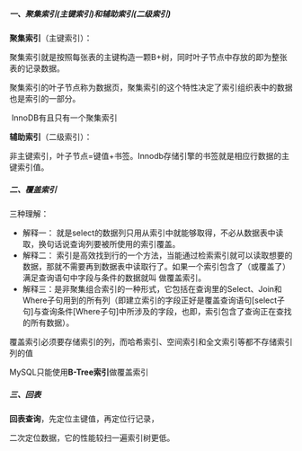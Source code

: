 ##### 一、聚集索引(主键索引)和辅助索引(二级索引)

**聚集索引**（主键索引）：

​      聚集索引就是按照每张表的主键构造一颗B+树，同时叶子节点中存放的即为整张表的记录数据。

​      聚集索引的叶子节点称为数据页，聚集索引的这个特性决定了索引组织表中的数据也是索引的一部分。

​	  InnoDB有且只有一个聚集索引

**辅助索引**（二级索引）：

​      非主键索引，叶子节点=键值+书签。Innodb存储引擎的书签就是相应行数据的主键索引值。



##### 二、覆盖索引

三种理解：

- 解释一： 就是select的数据列只用从索引中就能够取得，不必从数据表中读取，换句话说查询列要被所使用的索引覆盖。
- 解释二： 索引是高效找到行的一个方法，当能通过检索索引就可以读取想要的数据，那就不需要再到数据表中读取行了。如果一个索引包含了（或覆盖了）满足查询语句中字段与条件的数据就叫 做覆盖索引。
- 解释三：是非聚集组合索引的一种形式，它包括在查询里的Select、Join和Where子句用到的所有列（即建立索引的字段正好是覆盖查询语句[select子句]与查询条件[Where子句]中所涉及的字段，也即，索引包含了查询正在查找的所有数据）。



覆盖索引必须要存储索引的列，而哈希索引、空间索引和全文索引等都不存储索引列的值

MySQL只能使用**B-Tree索引**做覆盖索引



##### 三、回表

**回表查询**，先定位主键值，再定位行记录，

二次定位数据，它的性能较扫一遍索引树更低。

